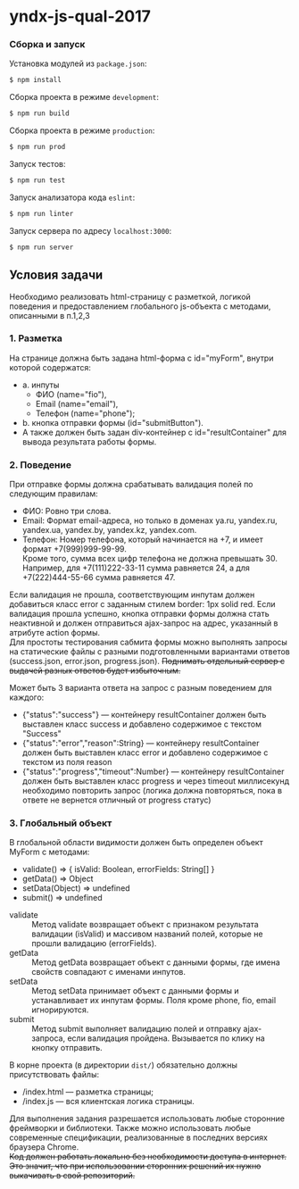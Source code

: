 # yndx-js-qual-2017

### Сборка и запуск

Установка модулей из `package.json`:
```bash
$ npm install
```    
    
Сборка проекта в режиме `development`:
```bash
$ npm run build
```

Сборка проекта в режиме `production`:
```bash
$ npm run prod
```

Запуск тестов:
```bash
$ npm run test
```

Запуск анализатора кода `eslint`:
```bash
$ npm run linter
```

Запуск сервера по адресу `localhost:3000`:
```bash
$ npm run server
```

## Условия задачи

Необходимо реализовать html-страницу с разметкой, логикой поведения и предоставлением глобального js-объекта с методами, описанными в п.1,2,3

### 1. Разметка
На странице должна быть задана html-форма с id="myForm", внутри которой содержатся:
 * a. инпуты  
   * ФИО (name="fio"),  
   * Email (name="email"),  
   * Телефон (name="phone");  
 * b. кнопка отправки формы (id="submitButton").  
 * А также должен быть задан div-контейнер с id="resultContainer" для вывода результата работы формы.  

### 2. Поведение

При отправке формы должна срабатывать валидация полей по следующим правилам:
- ФИО: Ровно три слова.
- Email: Формат email-адреса, но только в доменах ya.ru, yandex.ru, yandex.ua, yandex.by, yandex.kz, yandex.com.
- Телефон: Номер телефона, который начинается на +7, и имеет формат +7(999)999-99-99.  
  Кроме того, сумма всех цифр телефона не должна превышать 30. Например, для +7(111)222-33-11 сумма равняется 24, а для +7(222)444-55-66 сумма равняется 47.

Если валидация не прошла, соответствующим инпутам должен добавиться класс error с заданным стилем border: 1px solid red. Если валидация прошла успешно, кнопка отправки формы должна стать неактивной и должен отправиться ajax-запрос на адрес, указанный в атрибуте action формы.  
Для простоты тестирования сабмита формы можно выполнять запросы на статические файлы с разными подготовленными вариантами ответов (success.json, error.json, progress.json). ~~Поднимать отдельный сервер с выдачей разных ответов будет избыточным.~~

Может быть 3 варианта ответа на запрос с разным поведением для каждого:
 * {"status":"success"} — контейнеру resultContainer должен быть выставлен класс success и добавлено содержимое с текстом "Success"
 * {"status":"error","reason":String} — контейнеру resultContainer должен быть выставлен класс error и добавлено содержимое с текстом из поля reason
 * {"status":"progress","timeout":Number} — контейнеру resultContainer должен быть выставлен класс progress и через timeout миллисекунд необходимо повторить запрос (логика должна повторяться, пока в ответе не вернется отличный от progress статус)

### 3. Глобальный объект

В глобальной области видимости должен быть определен объект MyForm с методами:
* validate() => { isValid: Boolean, errorFields: String[] }  
* getData() => Object  
* setData(Object) => undefined  
* submit() => undefined  

<dl>
    <dt>validate</dt>
    <dd>Метод validate возвращает объект с признаком результата валидации (isValid) и массивом названий полей, которые не прошли валидацию (errorFields).</dd>  
    <dt>getData</dt>
    <dd>Метод getData возвращает объект с данными формы, где имена свойств совпадают с именами инпутов.</dd>  
    <dt>setData</dt>
    <dd>Метод setData принимает объект с данными формы и устанавливает их инпутам формы. Поля кроме phone, fio, email игнорируются.</dd>  
    <dt>submit</dt>
    <dd>Метод submit выполняет валидацию полей и отправку ajax-запроса, если валидация пройдена. Вызывается по клику на кнопку отправить.</dd>  
</dl>

В корне проекта (в директории `dist/`) обязательно должны присутствовать файлы:
* /index.html — разметка страницы;
* /index.js — вся клиентская логика страницы.

Для выполнения задания разрешается использовать любые сторонние фреймворки и библиотеки. Также можно использовать любые современные спецификации, реализованные в последних версиях браузера Chrome.  
~~Код должен работать локально без необходимости доступа в интернет. Это значит, что при использовании сторонних решений их нужно выкачивать в свой репозиторий.~~
